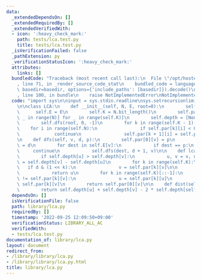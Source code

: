 ```yaml
---
data:
  _extendedDependsOn: []
  _extendedRequiredBy: []
  _extendedVerifiedWith:
  - icon: ':heavy_check_mark:'
    path: tests/lca.test.py
    title: tests/lca.test.py
  _isVerificationFailed: false
  _pathExtension: py
  _verificationStatusIcon: ':heavy_check_mark:'
  attributes:
    links: []
  bundledCode: "Traceback (most recent call last):\n  File \"/opt/hostedtoolcache/PyPy/3.7.13/x64/site-packages/onlinejudge_verify/documentation/build.py\"\
    , line 71, in _render_source_code_stat\n    bundled_code = language.bundle(stat.path,\
    \ basedir=basedir, options={'include_paths': [basedir]}).decode()\n  File \"/opt/hostedtoolcache/PyPy/3.7.13/x64/site-packages/onlinejudge_verify/languages/python.py\"\
    , line 100, in bundle\n    raise NotImplementedError\nNotImplementedError\n"
  code: "import sys\n\ninput = sys.stdin.readline\nsys.setrecursionlimit(10 ** 6)\n\
    \n\nclass LCA:\n    def __init__(self, N, E, root=0):\n        self.N = N\n  \
    \      self.E = E\n        self.K = N.bit_length()\n        self.par = [[-1 for\
    \ _ in range(N)] for _ in range(self.K)]\n        self.depth = [None] * N\n\n\
    \        self.dfs(root, 0, -1)\n        for k in range(self.K - 1):\n        \
    \    for i in range(self.N):\n                if self.par[k][i] < 0:\n       \
    \             continue\n                self.par[k + 1][i] = self.par[k][self.par[k][i]]\n\
    \n    def dfs(self, v, d, p):\n        self.par[0][v] = p\n        self.depth[v]\
    \ = d\n        for dest in self.E[v]:\n            if dest == p:\n           \
    \     continue\n            self.dfs(dest, d + 1, v)\n\n    def lca(self, u, v):\n\
    \        if self.depth[u] > self.depth[v]:\n            u, v = v, u\n        d\
    \ = self.depth[v] - self.depth[u]\n        for k in range(self.K):\n         \
    \   if d & (1 << k):\n                v = self.par[k][v]\n\n        if u == v:\n\
    \            return u\n        for k in range(self.K)[::-1]:\n            if self.par[k][u]\
    \ != self.par[k][v]:\n                u = self.par[k][u]\n                v =\
    \ self.par[k][v]\n        return self.par[0][v]\n\n    def dist(self, u, v):\n\
    \        return self.depth[u] + self.depth[v] - 2 * self.depth[self.lca(u, v)]"
  dependsOn: []
  isVerificationFile: false
  path: library/lca.py
  requiredBy: []
  timestamp: '2022-09-25 12:09:50+09:00'
  verificationStatus: LIBRARY_ALL_AC
  verifiedWith:
  - tests/lca.test.py
documentation_of: library/lca.py
layout: document
redirect_from:
- /library/library/lca.py
- /library/library/lca.py.html
title: library/lca.py
---
```

